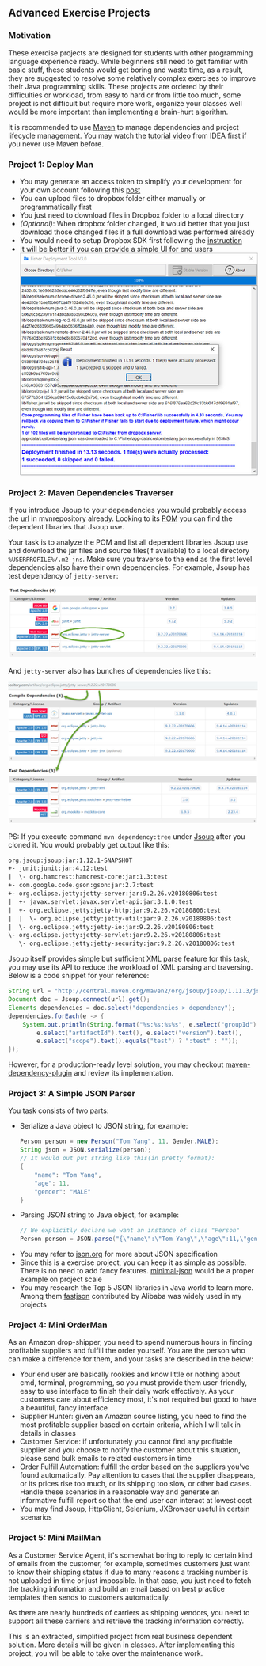 ## Advanced Exercise Projects

### Motivation

These exercise projects are designed for students with other programming language experience ready.
While beginners still need to get familiar with basic stuff, these students would get boring and waste
time, as a result, they are suggested to resolve some relatively complex exercises to improve their Java
programming skills. These projects are ordered by their difficulties or workload, from easy to hard or from
little too much, some project is not difficult but require more work, organize your classes well would be
more important than implementing a brain-hurt algorithm.

It is recommended to use [Maven](https://maven.apache.org/) to manage dependencies and project lifecycle management.
You may watch the [tutorial video](https://www.youtube.com/watch?v=pt3uB0sd5kY) from IDEA first if you never use Maven before.

### Project 1: Deploy Man
* You may generate an access token to simplify your development for your own account following this 
[post](https://blogs.dropbox.com/developers/2014/05/generate-an-access-token-for-your-own-account/)
* You can upload files to dropbox folder either manually or programmatically first 
* You just need to download files in Dropbox folder to a local directory
* _(Optional)_: When dropbox folder changed, it would better that you just download those changed files
if a full download was performed already
* You would need to setup Dropbox SDK first following the [instruction](https://github.com/dropbox/dropbox-sdk-java#setup)
* It will be better if you can provide a simple UI for end users
![](deploy-man.jpg)

### Project 2: Maven Dependencies Traverser
If you introduce Jsoup to your dependencies you would probably access the
[url](https://mvnrepository.com/artifact/org.jsoup/jsoup/1.11.3) in mvnrepository already. 
Looking to its [POM](http://central.maven.org/maven2/org/jsoup/jsoup/1.11.3/jsoup-1.11.3.pom) you can find the
dependent libraries that Jsoup use.

Your task is to analyze the POM and list all dependent libraries Jsoup use and download the jar files and source
files(if available) to a local directory `%USERPROFILE%/.m2-jns`. Make sure you traverse to the end as the
first level dependencies also have their own dependencies. For example, Jsoup has test dependency of `jetty-server`:

![](jsoup-deps.jpg)  

And `jetty-server` also has bunches of dependencies like this:

![](jetty-server-deps.jpg)

PS: If you execute command `mvn dependency:tree` under [Jsoup](https://github.com/jhy/jsoup) after you cloned it.
You would probably get output like this:
```xml
org.jsoup:jsoup:jar:1.12.1-SNAPSHOT
+- junit:junit:jar:4.12:test
|  \- org.hamcrest:hamcrest-core:jar:1.3:test
+- com.google.code.gson:gson:jar:2.7:test
+- org.eclipse.jetty:jetty-server:jar:9.2.26.v20180806:test
|  +- javax.servlet:javax.servlet-api:jar:3.1.0:test
|  +- org.eclipse.jetty:jetty-http:jar:9.2.26.v20180806:test
|  |  \- org.eclipse.jetty:jetty-util:jar:9.2.26.v20180806:test
|  \- org.eclipse.jetty:jetty-io:jar:9.2.26.v20180806:test
\- org.eclipse.jetty:jetty-servlet:jar:9.2.26.v20180806:test
   \- org.eclipse.jetty:jetty-security:jar:9.2.26.v20180806:test
```

Jsoup itself provides simple but sufficient XML parse feature for this task, you may use its API to reduce the workload
of XML parsing and traversing. Below is a code snippet for your reference:
```java
String url = "http://central.maven.org/maven2/org/jsoup/jsoup/1.11.3/jsoup-1.11.3.pom";
Document doc = Jsoup.connect(url).get();
Elements dependencies = doc.select("dependencies > dependency");
dependencies.forEach(e -> {
    System.out.println(String.format("%s:%s:%s%s", e.select("groupId").text(),
        e.select("artifactId").text(), e.select("version").text(),
        e.select("scope").text().equals("test") ? ":test" : ""));
});
```

However, for a production-ready level solution, you may checkout
[maven-dependency-plugin](https://github.com/apache/maven-dependency-plugin) and review its implementation.

### Project 3: A Simple JSON Parser
You task consists of two parts:
* Serialize a Java object to JSON string, for example:
    ```java
    Person person = new Person("Tom Yang", 11, Gender.MALE);
    String json = JSON.serialize(person);
    // It would out put string like this(in pretty format):
    {
        "name": "Tom Yang",
        "age": 11,
        "gender": "MALE"
    }
    ```
* Parsing JSON string to Java object, for example:
    ```java
    // We explicitly declare we want an instance of class "Person"
    Person person = JSON.parse("{\"name\":\"Tom Yang\",\"age\":11,\"gender\":\"MALE\"}", Person.class);
    ```
* You may refer to [json.org](https://www.json.org/) for more about JSON specification
* Since this is a exercise project, you can keep it as simple as possible. There is no need to add fancy features.
[minimal-json](https://github.com/ralfstx/minimal-json) would be a proper example on project scale
* You may research the Top 5 JSON libraries in Java world to learn more. Among them
[fastjson](https://github.com/alibaba/fastjson) contributed by Alibaba was widely used in my projects

### Project 4: Mini OrderMan
As an Amazon drop-shipper, you need to spend numerous hours in finding profitable suppliers and fulfill the order
yourself. You are the person who can make a difference for them, and your tasks are described in the below:
* Your end user are basically rookies and know little or nothing about cmd, terminal, programming, so you must
provide them user-friendly, easy to use interface to finish their daily work effectively. As your customers care
about efficiency most, it's not required but good to have a beautiful, fancy interface
* Supplier Hunter: given an Amazon source listing, you need to find the most profitable supplier based on certain
criteria, which I will talk in details in classes
* Customer Service: if unfortunately you cannot find any profitable supplier and you choose to notify the customer
about this situation, please send bulk emails to related customers in time
* Order Fulfill Automation: fulfill the order based on the suppliers you've found automatically. Pay attention to
cases that the supplier disappears, or its prices rise too much, or its shipping too slow, or other bad cases.
Handle these scenarios in a reasonable way and generate an informative fulfill report so that the end user can interact
at lowest cost
* You may find Jsoup, HttpClient, Selenium, JXBrowser useful in certain scenarios

### Project 5: Mini MailMan
As a Customer Service Agent, it's somewhat boring to reply to certain kind of emails from the customer, for example,
sometimes customers just want to know their shipping status if due to many reasons a tracking number is not
uploaded in time or just impossible. In that case, you just need to fetch the tracking information and build
an email based on best practice templates then sends to customers automatically.

As there are nearly hundreds of carriers as shipping vendors, you need to support all these carriers and retrieve
the tracking information correctly.

This is an extracted, simplified project from real business dependent solution. More details will be given in classes.
After implementing this project, you will be able to take over the maintenance work.